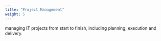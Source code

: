 ```yaml
---
title: "Project Management"
weight: 5
---
```

managing IT projects from start to finish, including planning, execution and delivery.